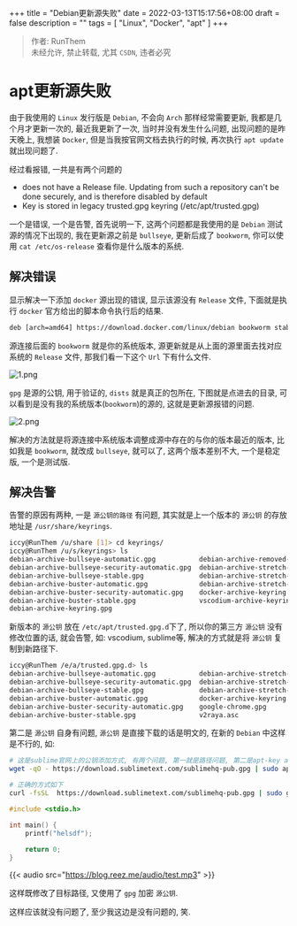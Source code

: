 +++
title = "Debian更新源失败"
date = 2022-03-13T15:17:56+08:00
draft = false
description = ""
tags = [
	"Linux",
	"Docker",
	"apt"
]
+++

> 作者: RunThem  
> 未经允许, 禁止转载, 尤其 `CSDN`, 违者必究

# apt更新源失败
由于我使用的 `Linux` 发行版是 `Debian`, 不会向 `Arch` 那样经常需要更新, 我都是几个月才更新一次的, 最近我更新了一次, 当时并没有发生什么问题, 出现问题的是昨天晚上, 我想装 `Docker`, 但是当我按官网文档去执行的时候, 再次执行 `apt update` 就出现问题了.

经过看报错, 一共是有两个问题的
 * does not have a Release file. Updating from such a repository can't be done securely, and is therefore disabled by default
 * Key is stored in legacy trusted.gpg keyring (/etc/apt/trusted.gpg)

一个是错误, 一个是告警, 首先说明一下, 这两个问题都是我使用的是 `Debian` 测试源的情况下出现的, 我在更新源之前是 `bullseye`, 更新后成了 `bookworm`, 你可以使用 `cat /etc/os-release` 查看你是什么版本的系统.

## 解决错误
显示解决一下添加 `docker` 源出现的错误, 显示该源没有 `Release` 文件, 下面就是执行 `docker` 官方给出的脚本命令执行后的结果.

```txt
deb [arch=amd64] https://download.docker.com/linux/debian bookworm stable
```

源连接后面的 `bookworm` 就是你的系统版本, 源更新就是从上面的源里面去找对应系统的 `Release` 文件, 那我们看一下这个 `Url` 下有什么文件.

![1.png](https://runthem.github.io/images/debian-apt-update-error/1.png)

`gpg` 是源的公钥, 用于验证的, `dists` 就是真正的包所在, 下图就是点进去的目录, 可以看到是没有我的系统版本(`bookworm`)的源的, 这就是更新源报错的问题.

![2.png](https://runthem.github.io/images/debian-apt-update-error/2.png)

解决的方法就是将源连接中系统版本调整成源中存在的与你的版本最近的版本, 比如我是 `bookworm`, 就改成 `bullseye`, 就可以了, 这两个版本差别不大, 一个是稳定版, 一个是测试版.

## 解决告警
告警的原因有两种, 一是 `源公钥的路径` 有问题, 其实就是上一个版本的 `源公钥` 的存放地址是 `/usr/share/keyrings`.

```sh
iccy@RunThem /u/share [1]> cd keyrings/
iccy@RunThem /u/s/keyrings> ls
debian-archive-bullseye-automatic.gpg           debian-archive-removed-keys.gpg
debian-archive-bullseye-security-automatic.gpg  debian-archive-stretch-automatic.gpg
debian-archive-bullseye-stable.gpg              debian-archive-stretch-security-automatic.gpg
debian-archive-buster-automatic.gpg             debian-archive-stretch-stable.gpg
debian-archive-buster-security-automatic.gpg    docker-archive-keyring.gpg
debian-archive-buster-stable.gpg                vscodium-archive-keyring.gpg
debian-archive-keyring.gpg
```

新版本的 `源公钥` 放在 `/etc/apt/trusted.gpg.d`下了, 所以你的第三方 `源公钥` 没有修改位置的话, 就会告警, 如: vscodium, sublime等, 解决的方式就是将 `源公钥` 复制到新路径下.

```sh
iccy@RunThem /e/a/trusted.gpg.d> ls
debian-archive-bullseye-automatic.gpg           debian-archive-stretch-automatic.gpg
debian-archive-bullseye-security-automatic.gpg  debian-archive-stretch-security-automatic.gpg
debian-archive-bullseye-stable.gpg              debian-archive-stretch-stable.gpg
debian-archive-buster-automatic.gpg             docker-archive-keyring.gpg
debian-archive-buster-security-automatic.gpg    google-chrome.gpg
debian-archive-buster-stable.gpg                v2raya.asc
```

第二是 `源公钥` 自身有问题, `源公钥` 是直接下载的话是明文的, 在新的 `Debian` 中这样是不行的, 如:

```sh
# 这是sublime官网上的公钥添加方式, 有两个问题, 第一就是路径问题, 第二是apt-key add -被废弃了
wget -qO - https://download.sublimetext.com/sublimehq-pub.gpg | sudo apt-key add -

# 正确的方式如下
curl -fsSL  https://download.sublimetext.com/sublimehq-pub.gpg | sudo gpg --dearmor -o /etc/apt/trusted.gpg.d/sublimehq-pub.gpg
```

```c
#include <stdio.h>

int main() {
	printf("helsdf");
	
	return 0;
}
```
<!-- {{< vimeo 146022717 >}} -->
{{< audio src="https://blog.reez.me/audio/test.mp3" >}}

这样既修改了目标路径, 又使用了 `gpg` 加密 `源公钥`.

这样应该就没有问题了, 至少我这边是没有问题的, 笑.
